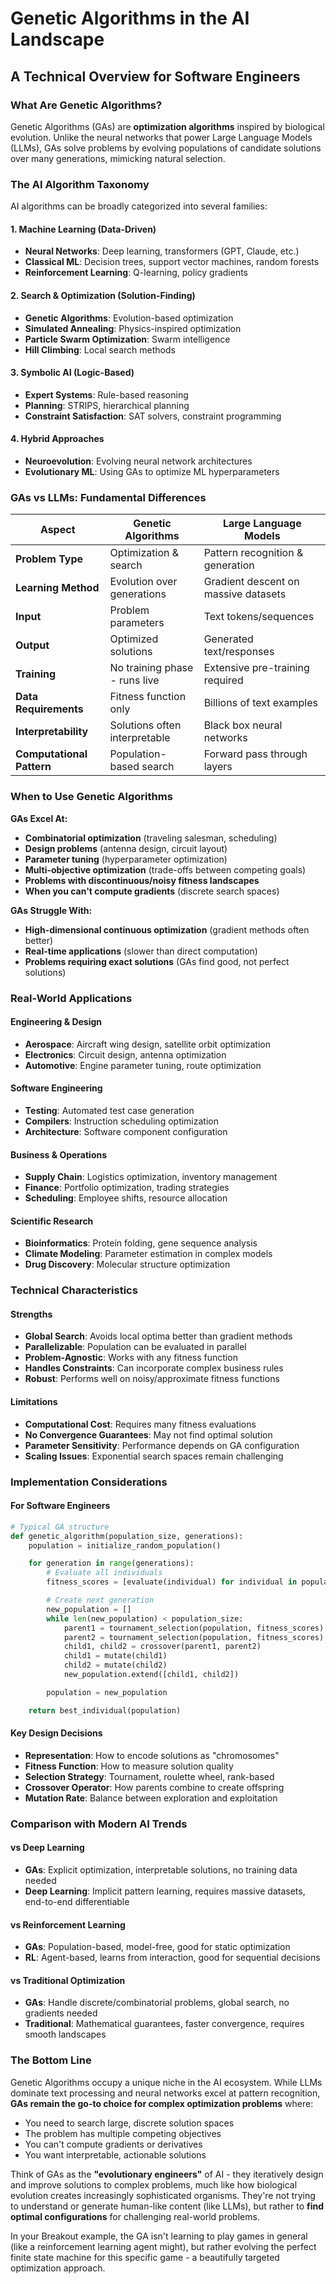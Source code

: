 # Genetic Algorithms in the AI Landscape

## A Technical Overview for Software Engineers

### What Are Genetic Algorithms?

Genetic Algorithms (GAs) are **optimization algorithms** inspired by biological evolution. Unlike the neural networks that power Large Language Models (LLMs), GAs solve problems by evolving populations of candidate solutions over many generations, mimicking natural selection.

### The AI Algorithm Taxonomy

AI algorithms can be broadly categorized into several families:

#### **1. Machine Learning (Data-Driven)**

- **Neural Networks**: Deep learning, transformers (GPT, Claude, etc.)
- **Classical ML**: Decision trees, support vector machines, random forests
- **Reinforcement Learning**: Q-learning, policy gradients

#### **2. Search & Optimization (Solution-Finding)**

- **Genetic Algorithms**: Evolution-based optimization
- **Simulated Annealing**: Physics-inspired optimization
- **Particle Swarm Optimization**: Swarm intelligence
- **Hill Climbing**: Local search methods

#### **3. Symbolic AI (Logic-Based)**

- **Expert Systems**: Rule-based reasoning
- **Planning**: STRIPS, hierarchical planning
- **Constraint Satisfaction**: SAT solvers, constraint programming

#### **4. Hybrid Approaches**

- **Neuroevolution**: Evolving neural network architectures
- **Evolutionary ML**: Using GAs to optimize ML hyperparameters

### GAs vs LLMs: Fundamental Differences

| Aspect                    | Genetic Algorithms            | Large Language Models                |
| ------------------------- | ----------------------------- | ------------------------------------ |
| **Problem Type**          | Optimization & search         | Pattern recognition & generation     |
| **Learning Method**       | Evolution over generations    | Gradient descent on massive datasets |
| **Input**                 | Problem parameters            | Text tokens/sequences                |
| **Output**                | Optimized solutions           | Generated text/responses             |
| **Training**              | No training phase - runs live | Extensive pre-training required      |
| **Data Requirements**     | Fitness function only         | Billions of text examples            |
| **Interpretability**      | Solutions often interpretable | Black box neural networks            |
| **Computational Pattern** | Population-based search       | Forward pass through layers          |

### When to Use Genetic Algorithms

**GAs Excel At:**

- **Combinatorial optimization** (traveling salesman, scheduling)
- **Design problems** (antenna design, circuit layout)
- **Parameter tuning** (hyperparameter optimization)
- **Multi-objective optimization** (trade-offs between competing goals)
- **Problems with discontinuous/noisy fitness landscapes**
- **When you can't compute gradients** (discrete search spaces)

**GAs Struggle With:**

- **High-dimensional continuous optimization** (gradient methods often better)
- **Real-time applications** (slower than direct computation)
- **Problems requiring exact solutions** (GAs find good, not perfect solutions)

### Real-World Applications

#### **Engineering & Design**

- **Aerospace**: Aircraft wing design, satellite orbit optimization
- **Electronics**: Circuit design, antenna optimization
- **Automotive**: Engine parameter tuning, route optimization

#### **Software Engineering**

- **Testing**: Automated test case generation
- **Compilers**: Instruction scheduling optimization
- **Architecture**: Software component configuration

#### **Business & Operations**

- **Supply Chain**: Logistics optimization, inventory management
- **Finance**: Portfolio optimization, trading strategies
- **Scheduling**: Employee shifts, resource allocation

#### **Scientific Research**

- **Bioinformatics**: Protein folding, gene sequence analysis
- **Climate Modeling**: Parameter estimation in complex models
- **Drug Discovery**: Molecular structure optimization

### Technical Characteristics

#### **Strengths**

- **Global Search**: Avoids local optima better than gradient methods
- **Parallelizable**: Population can be evaluated in parallel
- **Problem-Agnostic**: Works with any fitness function
- **Handles Constraints**: Can incorporate complex business rules
- **Robust**: Performs well on noisy/approximate fitness functions

#### **Limitations**

- **Computational Cost**: Requires many fitness evaluations
- **No Convergence Guarantees**: May not find optimal solution
- **Parameter Sensitivity**: Performance depends on GA configuration
- **Scaling Issues**: Exponential search spaces remain challenging

### Implementation Considerations

#### **For Software Engineers**

```python
# Typical GA structure
def genetic_algorithm(population_size, generations):
    population = initialize_random_population()

    for generation in range(generations):
        # Evaluate all individuals
        fitness_scores = [evaluate(individual) for individual in population]

        # Create next generation
        new_population = []
        while len(new_population) < population_size:
            parent1 = tournament_selection(population, fitness_scores)
            parent2 = tournament_selection(population, fitness_scores)
            child1, child2 = crossover(parent1, parent2)
            child1 = mutate(child1)
            child2 = mutate(child2)
            new_population.extend([child1, child2])

        population = new_population

    return best_individual(population)
```

#### **Key Design Decisions**

- **Representation**: How to encode solutions as "chromosomes"
- **Fitness Function**: How to measure solution quality
- **Selection Strategy**: Tournament, roulette wheel, rank-based
- **Crossover Operator**: How parents combine to create offspring
- **Mutation Rate**: Balance between exploration and exploitation

### Comparison with Modern AI Trends

#### **vs Deep Learning**

- **GAs**: Explicit optimization, interpretable solutions, no training data needed
- **Deep Learning**: Implicit pattern learning, requires massive datasets, end-to-end differentiable

#### **vs Reinforcement Learning**

- **GAs**: Population-based, model-free, good for static optimization
- **RL**: Agent-based, learns from interaction, good for sequential decisions

#### **vs Traditional Optimization**

- **GAs**: Handle discrete/combinatorial problems, global search, no gradients needed
- **Traditional**: Mathematical guarantees, faster convergence, requires smooth landscapes

### The Bottom Line

Genetic Algorithms occupy a unique niche in the AI ecosystem. While LLMs dominate text processing and neural networks excel at pattern recognition, **GAs remain the go-to choice for complex optimization problems** where:

- You need to search large, discrete solution spaces
- The problem has multiple competing objectives
- You can't compute gradients or derivatives
- You want interpretable, actionable solutions

Think of GAs as the **"evolutionary engineers"** of AI - they iteratively design and improve solutions to complex problems, much like how biological evolution creates increasingly sophisticated organisms. They're not trying to understand or generate human-like content (like LLMs), but rather to **find optimal configurations** for challenging real-world problems.

In your Breakout example, the GA isn't learning to play games in general (like a reinforcement learning agent might), but rather evolving the perfect finite state machine for this specific game - a beautifully targeted optimization approach.
